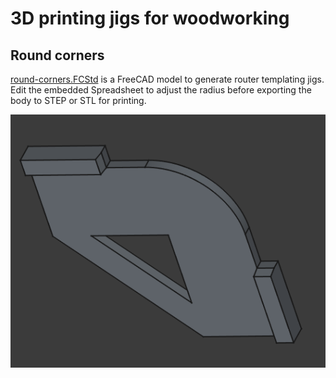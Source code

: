 # 3D printing jigs for woodworking

## Round corners

[round-corners.FCStd]() is a FreeCAD model to generate router templating jigs. Edit the embedded Spreadsheet to adjust the radius before exporting the body to STEP or STL for printing.

![Rounder corner jig](round-corners.png "The round corner jig (bottom side)")

